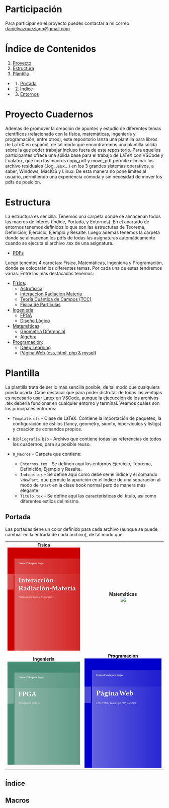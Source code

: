 

# Participación 

Para participar en el proyecto puedes contactar a mi correo danielvazquezlago@gmail.com

# Índice de Contenidos

1. [Proyecto](#Proyecto-Cuadernos)
2. [Estructura](#Estructura)
3. [Plantilla](#Plantilla)
  - 1. [Portada](##Portada)
  - 2. [Índice](##Índice)
  - 3. [Entornos](##Macros)

# Proyecto Cuadernos

Además de promover la creación de apuntes y estudio de diferentes temas científicos (relacionado con la física, matemáticas, ingeniería y programación, entre otros), este repositorio lanza una plantilla para libros de LaTeX en español, de tal modo que encontraremos una plantilla sólida sobre la que poder trabajar incluso fuera de este repositorio. Para aquellos participantes ofrece una sólida base para el trabajo de LaTeX con VSCode y Lualatex, que con los macros copy_pdf y move_pdf permite eliminar los archivo residuales (.log, .aux...) en los 3 grandes sistemas operativos, a saber, Windows, MacIOS y Linux. De esta manera no pone límites al usuario, permitiéndo una experiencia cómoda y sin necesidad de mover los pdfs de posición. 

# Estructura

La estructura es sencilla. Tenemos una carpeta donde se almacenan todos las macros de interés (Índice, Portada, y Entornos). En el apartado de entornos tenemos definidos lo que son las estructuras de Teorema, Definición, Ejercicio, Ejemplo y Resalte. Luego además tenemos la carpeta donde se almacenan los pdfs de todas las asignaturas automáticamente cuando se ejecuta el archivo .tex de una asignatura.

  - [PDFs](https://github.com/Godanitt/Cuadernos/tree/main/0_Pdf)

Luego tenemos 4 carpetas: Física, Matemáticas, Ingeniería y Programación, donde se colocarán los diferentes temas. Por cada una de estas tendremos varias. Entre las más destacadas tenemos: 

  -  [Física](https://github.com/Godanitt/Cuadernos/tree/main/Fisica):
      - [Astrofísica](https://github.com/Godanitt/Cuadernos/tree/main/Fisica/Astrofisica)
      - [Interaccion Radiacion Materia](https://github.com/Godanitt/Cuadernos/tree/main/Fisica/InteraccionRadiacionMateria)
      - [Teoría Cuántica de Campos (TCC)](https://github.com/Godanitt/Cuadernos/tree/main/Fisica/TCC)
      - [Física de Partículas](https://github.com/Godanitt/Cuadernos/tree/main/Fisica/Particulas)
  - [Ingeniería](https://github.com/Godanitt/Cuadernos/tree/main/Ingenieria): 
    - [FPGA](https://github.com/Godanitt/Cuadernos/tree/main/Ingenieria/FPGA)
    - [Diseño Lógico](https://github.com/Godanitt/Cuadernos/tree/main/Ingenieria/Dise%C3%B1o%20Logico)
  - [Matemáticas](https://github.com/Godanitt/Cuadernos/tree/main/Ingenieria):
    - [Geometria Diferencial](https://github.com/Godanitt/Cuadernos/tree/main/Ingenieria/Dise%C3%B1o%20Logico)
    - [Algebra](https://github.com/Godanitt/Cuadernos/tree/main/Ingenieria/Dise%C3%B1o%20Logico)
  - [Programación](https://github.com/Godanitt/Cuadernos/tree/main/Ingenieria): 
    - [Deep Learning](https://github.com/Godanitt/Cuadernos/tree/main/Programacion/Deep%20Learning)
    - [Página Web (css, html, php & mysql)](https://github.com/Godanitt/Cuadernos/tree/main/Programacion/Pagina%20Web)


# Plantilla

La plantilla trata de ser lo más sencilla posible, de tal modo que cualquiera pueda usarla. Cabe destacar que para poder disfrutar de todas las ventajas es necesario usar Latex en VSCode, aunque la ejecucción de los archivos .tex debería funcionar en cualquier entorno y terminal. Veamos cuales son los principales entornos: 

- `Template.cls` - Clase de LaTeX. Contiene la importación de paquetes, la configuración de estilos (fancy, geometry, siunitx, hipervículos y listigs) y creación de comandos propios. 

- `Bibliografía.bib` - Archivo que contiene todas las referencias de todos los cuadernos, para su posible reuso. 
- `0_Macros` - Carpeta que contiene: 
  - `Entornos.tex` - Se definen aquí los entornos Ejercicio, Teorema, Definición, Ejemplo y Resalte.
  - `Indice.tex` - Se define aquí como debe ser el índice y el comando `\NewPart`, que permite la aparición en el índice de una separación al modo de `\Part` en la clase book normal pero de manera más elegante.
  - `Titulo.tex` - Se define aquí las características del título, así como diferentes estílos del mismo. 

## Portada

Las portadas tiene un color definido para cada archivo (aunque se puede cambiar en la entrada de cada archivo), de tal modo que 

<table>
  <tr>
    <td align="center">
      <strong> Física </strong><br>
        <img src=".images/F-IRM.png" width="400px">
      </a>
    </td>
    <td align="center">
      <strong> Matemáticas</strong><br>
        <img src=".images/M-GeometríaDiferencial.png" width="400px">
      </a>
    </td>
  </tr>
  <tr>
    <td align="center">
      <strong> Ingeniería </strong><br>
        <img src=".images/I-FPGA.png" width="400px">
      </a>
    </td>
    <td align="center">
      <strong> Programación </strong><br>
        <img src=".images/P-PaginaWeb.png" width="400px">
      </a>
    </td>
  </tr>
</table>

## Índice

## Macros 
